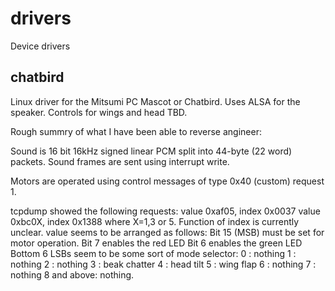 # drivers
Device drivers

chatbird
--------

Linux driver for the Mitsumi PC Mascot or Chatbird.
Uses ALSA for the speaker.  Controls for wings and head TBD.

Rough summry of what I have been able to reverse angineer:

Sound is 16 bit 16kHz signed linear PCM split into 44-byte (22 word) packets.
Sound frames are sent using interrupt write.

Motors are operated using control messages of type 0x40 (custom) request 1.

tcpdump showed the following requests:
value 0xaf05, index 0x0037
value 0xbc0X, index 0x1388 where X=1,3 or 5.
Function of index is currently unclear.
value seems to be arranged as follows:
Bit 15 (MSB) must be set for motor operation.
Bit 7 enables the red LED
Bit 6 enables the green LED
Bottom 6 LSBs seem to be some sort of mode selector:
0 : nothing
1 : nothing
2 : nothing
3 : beak chatter
4 : head tilt
5 : wing flap
6 : nothing
7 : nothing
8 and above: nothing.